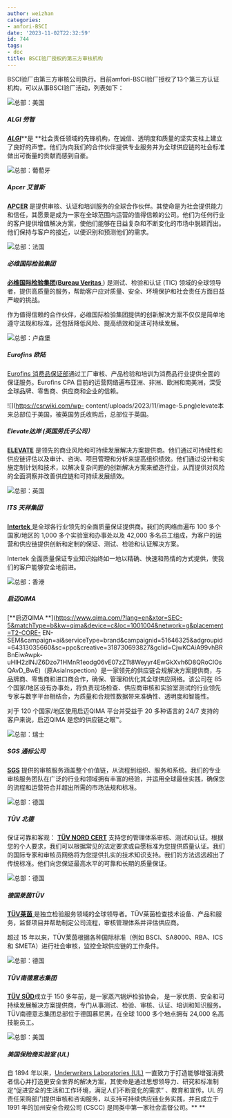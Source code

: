 ```yaml
---
author: weizhan
categories:
- amfori-BSCI
date: '2023-11-02T22:32:59'
id: 744
tags:
- doc
title: BSCI验厂授权的第三方审核机构
---
```


BSCI验厂由第三方审核公司执行。目前amfori-BSCI验厂授权了13个第三方认证机构，可以从事BSCI验厂活动，列表如下：

![](https://csrwiki.com/wp-content/uploads/2023/11/image-1.png)总部：美国

##### ALGI 劳智

[**_ALGI_**](http://algi.net/)**是
**社会责任领域的先锋机构，在诚信、透明度和质量的坚实支柱上建立了良好的声誉。他们为向我们的合作伙伴提供专业服务并为全球供应链的社会标准做出可衡量的贡献而感到自豪。

![](https://csrwiki.com/wp-content/uploads/2023/11/image-2.png)总部：葡萄牙

##### Apcer 艾普斯

[**APCER**](https://www.apcergroup.com/portugal/index.php/en/audit)
是提供审核、认证和培训服务的全球合作伙伴。其使命是为社会提供能力和信任，其愿景是成为一家在全球范围内运营的值得信赖的公司。他们为任何行业的客户提供增值解决方案，使他们能够在日益复杂和不断变化的市场中脱颖而出。他们保持与客户的接近，以便识别和预测他们的需求。

![](https://csrwiki.com/wp-content/uploads/2023/11/image-3.png)总部：法国

##### 必维国际检验集团

[**必维国际检验集团(Bureau Veritas**  ](http://www.bureauveritas.com/) ) 是测试、检验和认证
(TIC) 领域的全球领导者，提供高质量的服务，帮助客户应对质量、安全、环境保护和社会责任方面日益严峻的挑战。  
  
作为值得信赖的合作伙伴，必维国际检验集团提供的创新解决方案不仅仅是简单地遵守法规和标准，还包括降低风险、提高绩效和促进可持续发展。

![](https://csrwiki.com/wp-content/uploads/2023/11/image-4.png)总部：卢森堡

##### Eurofins 欧陆

[Eurofins
消费品保证部](https://www.eurofins.com/)通过工厂审核、产品检验和培训为消费品行业提供全面的保证服务。Eurofins CPA
目前的运营网络遍布亚洲、非洲、欧洲和南美洲，深受全球品牌、零售商、供应商和企业的信赖。

![](https://csrwiki.com/wp-
content/uploads/2023/11/image-5.png)elevate本来总部位于美国，被英国劳氏收购后，总部位于英国。

##### Elevate达岸 (英国劳氏子公司）

[**ELEVATE**](http://www.elevatelimited.com/)
是领先的商业风险和可持续发展解决方案提供商。他们通过可持续性和供应链评估以及审计、咨询、项目管理和分析来提高组织绩效。他们通过设计和实施定制计划和技术，以解决复杂问题的创新解决方案来塑造行业，从而提供对风险的全面洞察并改善供应链和可持续发展绩效。

![](https://csrwiki.com/wp-content/uploads/2023/11/image-6.png)总部：英国

##### ITS 天祥集团

[**Intertek**  ](http://www.intertek.com/)是全球各行业领先的全面质量保证提供商。我们的网络由遍布 100
多个国家/地区的 1,000 多个实验室和办事处以及 42,000 多名员工组成，为客户的运营和供应链提供创新和定制的保证、测试、检验和认证解决方案。

Intertek 全面质量保证专业知识始终如一地以精确、快速和热情的方式提供，使我们的客户能够安全地前进。

![](https://csrwiki.com/wp-content/uploads/2023/11/image-7.png)总部：香港

##### 启迈QIMA

[**启迈QIMA
**](https://www.qima.com/?lang=en&xtor=SEC-5&matchType=b&kw=qima&device=c&loc=1001004&network=g&placement=T2-CORE-
EN-
SEM&campaign=ai&serviceType=brand&campaignid=51646325&adgroupid=64313035660&sc=ppc&creative=318730693827&gclid=CjwKCAiA99vhBRBnEiwAwpk-
uHlH2zINJZ6Dzo71HMnR1eodg06vE07zZTt8Weyyr4EwGkXvh6D8QRoClOsQAvD_BwE)（原AsiaInspection）是一家领先的供应链合规解决方案提供商，与品牌商、零售商和进口商合作，确保、管理和优化其全球供应网络。该公司在
85 个国家/地区设有办事处，将负责现场检查、供应商审核和实验室测试的行业领先专家与数字平台相结合，为质量和合规性数据带来准确性、透明度和智能性。

对于 120 个国家/地区使用启迈QIMA 平台并受益于 20 多种语言的 24/7 支持的客户来说，启迈QIMA 是您的供应链之眼™。

![](https://csrwiki.com/wp-content/uploads/2023/11/image-8.png)总部：瑞士

##### SGS 通标公司

[**SGS**](http://www.sgs.com/)
提供的审核服务涵盖整个价值链，从流程到组织、服务和系统。我们的专业审核服务团队在广泛的行业和领域拥有丰富的经验，并运用全球最佳实践，确保您的流程和运营符合并超出所需的市场法规和标准。

![](https://csrwiki.com/wp-content/uploads/2023/11/image-9.png)总部：德国

##### TÜV 北德

保证可靠和客观：  [**TÜV NORD CERT**](https://www.tuv-nord.com/en/tuv-nord-worldwide/)
支持您的管理体系审核、测试和认证。根据您的个人要求，我们可以根据常见的法定要求或自愿标准为您提供质量认证。我们的国际专家和审核员网络将为您提供扎实的技术知识支持。我们的方法远远超出了传统标准。他们向您保证最高水平的可靠和长期的质量保证。  

![](https://csrwiki.com/wp-content/uploads/2023/11/image-10.png)总部：德国

##### 德国莱茵TÜV

[**TÜV莱茵**
](https://www.tuv.com/world/en/)是独立检验服务领域的全球领导者。TÜV莱茵检查技术设备、产品和服务，监督项目并帮助制定公司流程，审核管理体系并评估供应商。

超过 15 年以来，TÜV莱茵根据各种国际标准（例如 BSCI、SA8000、RBA、ICS 和 SMETA）进行社会审核，监控全球供应链的工作条件。

![](https://csrwiki.com/wp-content/uploads/2023/11/image-11.png)总部：德国

##### TÜV南德意志集团

[**TÜV SÜD**](https://www.tuv-sud.co.uk/uk-en)成立于 150 多年前，是一家蒸汽锅炉检验协会，
是一家优质、安全和可持续发展解决方案提供商，专门从事测试、检验、审核、认证、培训和知识服务。TÜV南德意志集团总部位于德国慕尼黑，在全球 1000
多个地点拥有 24,000 名高技能员工。

![](https://csrwiki.com/wp-content/uploads/2023/11/image-12.png)总部：美国

##### 美国保险商实验室 (UL)

自 1894 年以来，[Underwriters Laboratories (UL)](https://www.ul.com/)
一直致力于打造能够增强消费者信心并打造更安全世界的解决方案，其使命是通过思想领导力、研究和标准制定“促进安全的生活和工作环境，满足人们不断变化的需求”
、教育和宣传。UL 的责任采购部门提供审核和咨询服务，以支持可持续供应链业务实践，并且成立于 1991 年的加州安全合规公司 (CSCC)
是同类中第一家社会监督公司。** **

